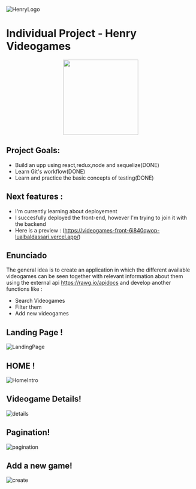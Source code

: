 ![HenryLogo](https://d31uz8lwfmyn8g.cloudfront.net/Assets/logo-henry-white-lg.png)

# Individual Project - Henry Videogames

<p align="center">
  <img height="200" src="https://media.tenor.com/Wca_uBD_CkQAAAAS/ps1startup-ps1.gif" />
</p>

## Project Goals: 

- Build an upp using react,redux,node and sequelize(DONE)
- Learn Git's workflow(DONE)
- Learn and practice the basic concepts of testing(DONE)

## Next features :

- I'm currently learning about deployement
- I succesfully deployed the front-end, however I'm trying to join it with the backend
- Here is a preview : (https://videogames-front-6i840qwop-lualbaldassari.vercel.app/)

## Enunciado

The general idea is to create an application in which the different available videogames can be seen together with relevant information about them using the external api https://rawg.io/apidocs and develop another functions like :

- Search Videogames
- Filter them
- Add new videogames


## Landing Page !
![LandingPage](https://user-images.githubusercontent.com/35942892/201695671-65424497-2f09-4e68-bf72-d68a4ad27ff3.gif)

## HOME !
![HomeIntro](https://user-images.githubusercontent.com/35942892/201696076-e135b4a3-5fb0-421d-a86d-69833e7c342f.gif)

## Videogame Details!
![details](https://user-images.githubusercontent.com/35942892/201696535-57599251-6c4b-4ea0-b35f-1f0faa7e6828.gif)

## Pagination!
![pagination](https://user-images.githubusercontent.com/35942892/201697031-74f79e94-efcc-4658-9a3b-b5a4d155d940.gif)

## Add a new game!
![create](https://user-images.githubusercontent.com/35942892/201697386-66771a44-85d3-4b92-85f0-58d1523b1864.gif)




